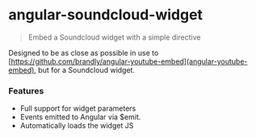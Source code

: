 # angular-soundcloud-widget

> Embed a Soundcloud widget with a simple directive

Designed to be as close as possible in use to [https://github.com/brandly/angular-youtube-embed](angular-youtube-embed), but for a Soundcloud widget.

### Features

 - Full support for widget parameters
 - Events emitted to Angular via $emit.
 - Automatically loads the widget JS
